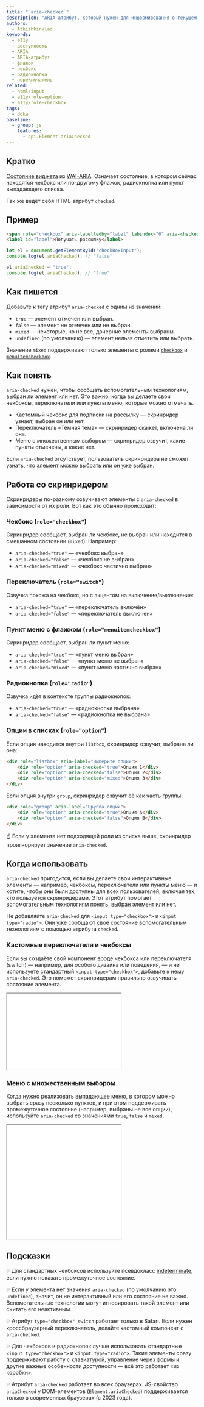 ```yaml
---
title: "`aria-checked`"
description: "ARIA-атрибут, который нужен для информирования о текущем состоянии чекбоксов, переключателей, радиокнопок и пунктов выпадающего списка."
authors:
  - AtkishkinVlad
keywords:
  - a11y
  - доступность
  - ARIA
  - ARIA-атрибут
  - флажок
  - чекбокс
  - радиокнопка
  - переключатель
related:
  - html/input
  - a11y/role-option
  - a11y/role-checkbox
tags:
  - doka
baseline:
  - group: js
    features:
      - api.Element.ariaChecked
---
```


## Кратко

[Состояние виджета](/a11y/aria-attrs/#atributy-vidzhetov) из [WAI-ARIA](/a11y/aria-intro/#specifikaciya). Означает состояние, в котором сейчас находятся чекбокс или по-другому флажок, радиокнопка или пункт выпадающего списка.

Так же ведёт себя HTML-атрибут `checked`.

## Пример

```html
<span role="checkbox" aria-labelledby="label" tabindex="0" aria-checked="false"></span>
<label id="label">Получать рассылку</label>
```

```js
let el = document.getElementById("checkBoxInput");
console.log(el.ariaChecked); // "false"

el.ariaChecked = "true";
console.log(el.ariaChecked); // "true"
```

## Как пишется

Добавьте к тегу атрибут `aria-checked` с одним из значений:

- `true` — элемент отмечен или выбран.
- `false` — элемент не отмечен или не выбран.
- `mixed` — некоторые, но не все, дочерние элементы выбраны.
- `undefined` (по умолчанию) — элемент нельзя отметить или выбрать.

Значение `mixed` поддерживают только элементы с ролями [`checkbox`](/a11y/role-checkbox/) и [`menuitemcheckbox`](/a11y/role-menuitemcheckbox/).

## Как понять

`aria-checked` нужен, чтобы сообщать вспомогательным технологиям, выбран ли элемент или нет. Это важно, когда вы делаете свои чекбоксы, переключатели или пункты меню, которые можно отмечать.

- Кастомный чекбокс для подписки на рассылку — скринридер узнает, выбран он или нет.
- Переключатель «Тёмная тема» — скринридер скажет, включена ли она.
- Меню с множественным выбором — скринридер озвучит, какие пункты отмечены, а какие нет.

Если `aria-checked` отсутствует, пользователь скринридера не сможет узнать, что элемент можно выбрать или он уже выбран.

## Работа со скринридером

Скринридеры по-разному озвучивают элементы с `aria-checked` в зависимости от их роли. Вот как это обычно происходит:

### Чекбокс (`role="checkbox"`)

Скринридер сообщает, выбран ли чекбокс, не выбран или находится в смешанном состоянии (`mixed`). Например:
- `aria-checked="true"` — «чекбокс выбран»
- `aria-checked="false"` — «чекбокс не выбран»
- `aria-checked="mixed"` — «чекбокс частично выбран»

### Переключатель (`role="switch"`)

Озвучка похожа на чекбокс, но с акцентом на включение/выключение:
- `aria-checked="true"` — «переключатель включён»
- `aria-checked="false"` — «переключатель выключен»

### Пункт меню с флажком (`role="menuitemcheckbox"`)

Скринридер сообщает, выбран ли пункт меню:
- `aria-checked="true"` — «пункт меню выбран»
- `aria-checked="false"` — «пункт меню не выбран»
- `aria-checked="mixed"` — «пункт меню частично выбран»

### Радиокнопка (`role="radio"`)

Озвучка идёт в контексте группы радиокнопок:
- `aria-checked="true"` — «радиокнопка выбрана»
- `aria-checked="false"` — «радиокнопка не выбрана»

### Опции в списках (`role="option"`)

Если опция находится внутри `listbox`, скринридер озвучит, выбрана ли она:

```html
<div role="listbox" aria-label="Выберите опции">
    <div role="option" aria-checked="true">Опция 1</div>
    <div role="option" aria-checked="false">Опция 2</div>
    <div role="option" aria-checked="mixed">Опция 3</div>
</div>
```

Если опция внутри `group`, скринридер озвучит её как часть группы:

```html
<div role="group" aria-label="Группа опций">
    <div role="option" aria-checked="true">Опция A</div>
    <div role="option" aria-checked="false">Опция B</div>
</div>
```

<aside>

☝️ Если у элемента нет подходящей роли из списка выше, скринридер проигнорирует значение `aria-checked`.

</aside>

## Когда использовать

`aria-checked` пригодится, если вы делаете свои интерактивные элементы — например, чекбоксы, переключатели или пункты меню — и хотите, чтобы они были доступны для всех пользователей, включая тех, кто пользуется скринридерами. Этот атрибут помогает вспомогательным технологиям понять, выбран элемент или нет.

Не добавляйте `aria-checked` для `<input type="checkbox">` и `<input type="radio">`. Они уже сообщают своё состояние вспомогательным технологиям с помощью атрибута `checked`.

### Кастомные переключатели и чекбоксы

Если вы создаёте свой компонент вроде чекбокса или переключателя (switch) — например, для особого дизайна или поведения, — и не используете стандартный `<input type="checkbox">`, добавьте к нему `aria-checked`. Это поможет скринридерам правильно озвучивать состояние элемента.

<iframe title="Кастомный переключатель с поддержкой aria-checked и доступности" src="demos/switch-example/" height="200"></iframe>

### Меню с множественным выбором

Когда нужно реализовать выпадающее меню, в котором можно выбрать сразу несколько пунктов, и при этом поддерживать промежуточное состояние (например, выбраны не все опции), используйте `aria-checked` со значениями `true`, `false` и `mixed`.

<iframe title="Меню с множественным выбором и промежуточным состоянием для групповых чекбоксов" src="demos/menu-item-checkbox-example/" height="300"></iframe>

## Подсказки

💡 Для стандартных чекбоксов используйте псевдокласс [indeterminate](/css/indeterminate/), если нужно показать промежуточное состояние.

💡 Если у элемента нет значения `aria-checked` (по умолчанию это `undefined`), значит, он не интерактивный или его состояние не важно. Вспомогательные технологии могут игнорировать такой элемент или считать его неактивным.

💡 Атрибут `type="checkbox" switch` работает только в Safari. Если нужен кроссбраузерный переключатель, делайте кастомный компонент с `aria-checked`.

💡 Для чекбоксов и радиокнопок лучше использовать стандартные `<input type="checkbox">` и `<input type="radio">`. Такие элементы сразу поддерживают работу с клавиатурой, управление через формы и другие важные особенности доступности — всё это работает «из коробки».

💡 Атрибут `aria-checked` работает во всех браузерах. JS-свойство `ariaChecked` у DOM-элементов (`Element.ariaChecked`) поддерживается только в современных браузерах (с 2023 года).
